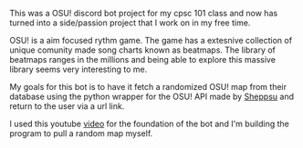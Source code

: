 This was a OSU! discord bot project for my cpsc 101 class and now has turned into a side/passion project that I work on in my free time.

OSU! is a aim focused rythm game. The game has a extesnive collection of unique comunity made song charts known as beatmaps. The library of beatmaps ranges in the millions and being able to explore this massive library seems very interesting to me.  

My goals for this bot is to have it fetch a randomized OSU! map from their database using the python wrapper for the OSU! API made by <a href = "https://github.com/sheppsu/osu.py">Sheppsu</a> and return to the user via a url link.


I used this youtube <a href = "https://youtu.be/UYJDKSah-Ww?si=hVbC7yMIciR1Ticu">video</a> for the foundation of the bot and I'm building the program to pull a random map myself.

